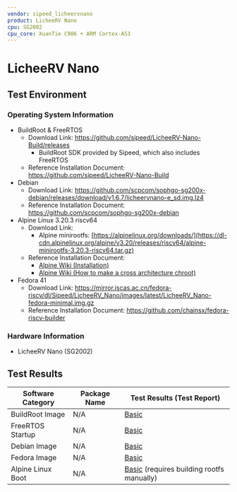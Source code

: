 ```yaml
---
vendor: sipeed_licheervnano
product: LicheeRV Nano
cpu: SG2002
cpu_core: XuanTie C906 + ARM Cortex-A53
---
```


# LicheeRV Nano

## Test Environment

### Operating System Information

- BuildRoot & FreeRTOS
  - Download Link: https://github.com/sipeed/LicheeRV-Nano-Build/releases
    - BuildRoot SDK provided by Sipeed, which also includes FreeRTOS
  - Reference Installation Document: https://github.com/sipeed/LicheeRV-Nano-Build
- Debian
  - Download Link: https://github.com/scpcom/sophgo-sg200x-debian/releases/download/v1.6.7/licheervnano-e_sd.img.lz4
  - Reference Installation Document: https://github.com/scpcom/sophgo-sg200x-debian
- Alpine Linux 3.20.3 riscv64
  - Download Link:
    - Alpine minirootfs: [https://alpinelinux.org/downloads/](https://dl-cdn.alpinelinux.org/alpine/v3.20/releases/riscv64/alpine-minirootfs-3.20.3-riscv64.tar.gz)
  - Reference Installation Document:
    - [Alpine Wiki (Installation)](https://wiki.alpinelinux.org/wiki/Installation)
    - [Alpine Wiki (How to make a cross architecture chroot)](https://wiki.alpinelinux.org/wiki/How_to_make_a_cross_architecture_chroot)
- Fedora 41
  - Download Link: https://mirror.iscas.ac.cn/fedora-riscv/dl/Sipeed/LicheeRV_Nano/images/latest/LicheeRV_Nano-fedora-minimal.img.gz
  - Reference Installation Document: https://github.com/chainsx/fedora-riscv-builder

### Hardware Information

- LicheeRV Nano (SG2002)

## Test Results

| Software Category | Package Name | Test Results (Test Report)                          |
| ----------------- | ------------ | --------------------------------------------------- |
| BuildRoot Image   | N/A          | [Basic][BuildRoot]                                  |
| FreeRTOS Startup  | N/A          | [Basic][FreeRTOS]                                   |
| Debian Image      | N/A          | [Basic][Debian]                                     |
| Fedora Image      | N/A          | [Basic][Fedora]                                     |
| Alpine Linux Boot | N/A          | [Basic][Alpine] (requires building rootfs manually) |

[BuildRoot]: ./BuildRoot/README.md
[FreeRTOS]: ./FreeRTOS/README.md
[Debian]: ./Debian/README.md
[Alpine]: ./Alpine/README.md
[Fedora]: ./Fedora/README.md